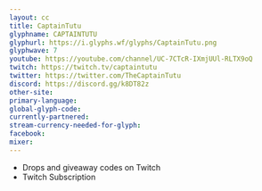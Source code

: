 ```yaml
---
layout: cc
title: CaptainTutu
glyphname: CAPTAINTUTU
glyphurl: https://i.glyphs.wf/glyphs/CaptainTutu.png
glyphwave: 7
youtube: https://youtube.com/channel/UC-7CTcR-IXmjUUl-RLTX9oQ
twitch: https://twitch.tv/captaintutu
twitter: https://twitter.com/TheCaptainTutu
discord: https://discord.gg/k8DT82z
other-site: 
primary-language: 
global-glyph-code: 
currently-partnered: 
stream-currency-needed-for-glyph: 
facebook: 
mixer: 
---
```

* Drops and giveaway codes on Twitch
* Twitch Subscription
